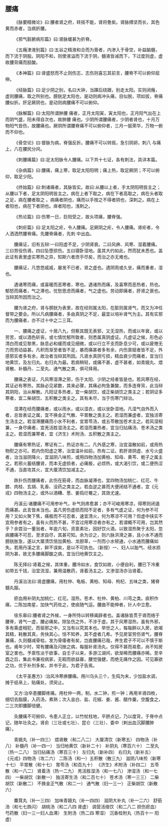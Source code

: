 ## 腰痛


&emsp;&emsp;《脉要精微论》曰∶腰者肾之府，转摇不能，肾将惫矣。肾脉搏坚而长，其色黄而赤者，当病折腰。

&emsp;&emsp;《邪气脏腑病形篇》曰∶肾脉缓甚为折脊。

&emsp;&emsp;《五癃津液别篇》曰∶五谷之精液和合而为膏者，内渗入于骨空，补益脑髓，而下流于阴股。阴阳不和，则使液溢而下流于阴，髓液皆减而下，下过度则虚，虚故腰背痛而胫酸。

&emsp;&emsp;《本神篇》曰∶肾盛怒而不止则伤志，志伤则喜忘其前言，腰脊不可以俯仰屈伸。

&emsp;&emsp;《经脉篇》曰∶足少阴之别，名曰大钟，当踝后绕跟，别走太阳。实则闭癃，虚则腰痛，取之所别也。膀胱足太阳也，是动则病冲头痛，目似脱，项如拔，脊痛腰似折。肝足厥阴也，是动则病腰痛不可以俯仰。

&emsp;&emsp;《脉解篇》曰∶太阳所谓肿腰 痛者，正月太阳寅，寅太阳也，正月阳气出在上而阴气盛，阳未得自次也，故肿腰 痛也。少阴所谓腰痛者，少阴者肾也，十月万物阳气皆伤，故腰痛也。厥阴所谓腰脊痛不可以俯仰者，三月一振荣华，万物一俯而不仰也。

&emsp;&emsp;《骨空论》曰∶督脉为病，脊强反折。腰痛不可以转摇，急引阴卵，刺八 与痛上，八在腰尻分间。

&emsp;&emsp;《刺腰痛篇》曰∶足太阳脉令人腰痛。以下共十七证，各有刺法，具详本篇。

&emsp;&emsp;《杂病篇》曰∶腰痛，痛上寒，取足太阳阳明；痛上热，取足厥阴；不可以俯仰，取足少阳。

&emsp;&emsp;《终始篇》曰∶刺诸痛者，其脉皆实。故曰∶从腰以上者，手太阴阳明皆主之；从腰以下者，足太阴阳明皆主之。病在上者下取之，病在下者高取之，病在头者取之足，病在腰者取之 。病痛者阴也，痛而以手按之不得者阴也，深刺之。病在上者阳也，病在下者阴也。痒者阳也，浅刺之。

&emsp;&emsp;《热论篇》曰∶伤寒一日，巨阳受之，故头项痛，腰脊强。

&emsp;&emsp;《刺疟篇》曰∶足太阳之疟，令人腰痛。足厥阴之疟，令人腰痛。肾疟者，令人洒洒然腰脊痛。先腰脊痛者，先刺 中出血。

&emsp;&emsp;腰痛证，旧有五辩∶一曰阳虚不足，少阴肾衰。二曰风痹、风寒、湿着腰痛。三曰劳役伤肾。四曰坠堕损伤。五曰寝卧湿地。虽其大约如此，然而犹未悉也。盖此证有表里虚实寒热之异，知斯六者庶乎尽矣，而治之亦无难也。

&emsp;&emsp;腰痛证，凡悠悠戚戚，屡发不已者，肾之虚也。遇阴雨或久坐，痛而重者，湿也。

&emsp;&emsp;遇诸寒而痛，或喜暖而恶寒者，寒也。遇诸热而痛，及喜寒而恶热者，热也。郁怒而痛者，气之滞也。忧愁思虑而痛者，气之虚也。劳动即痛者，肝肾之衰也。当辩其所因而治之。

&emsp;&emsp;腰为肾之府，肾与膀胱为表里，故在经则属太阳，在脏则属肾气，而又为冲任督带之要会。所以凡病腰痛者，多由真阴之不足，最宜以培补肾气为主。其有实邪而为腰痛者，亦不过十中之二三耳。

&emsp;&emsp;一、腰痛之虚证，十居八九，但察其既无表邪，又无湿热，而或以年衰，或以劳苦，或以酒色斫丧，或七情忧郁所致者，则悉属真阴虚证。凡虚证之候，形色必清白而或见黎黑，脉息必和缓而或见细微，或以行立不支而卧息少可，或以疲倦无力而劳动益甚。凡积而渐至者皆不足，暴而痛甚者多有余，内伤禀赋者皆不足，外感邪实者多有余，故治者当辩其所因。凡肾水真阴亏损，精血衰少而痛者，宜当归地黄饮，及左归丸、右归丸为最。若病稍轻，或痛不甚，虚不甚者，如青娥丸、煨肾散、补髓丹、二至丸、通气散之类，俱可择用。

&emsp;&emsp;腰痛之表证，凡风寒湿滞之邪，伤于太阳、少阴之经者皆是也。若风寒在经，其证必有寒热，其脉必见紧数，其来必骤，其痛必拘急兼酸，而多连脊背，此当辩其阴阳，治从解散。凡阳证多热者，宜一柴胡饮，或正柴胡饮之类主之；若阴证多寒者，宜二柴胡饮、五积散之类主之。其有未尽，当于伤寒门辩治。

&emsp;&emsp;湿滞在经而腰痛者，或以雨水，或以湿衣，或以坐卧湿地。凡湿气自外而入者，总皆表证之属，宜不换金正气散、平胃散之类主之。若湿而兼虚者，宜独活寄生汤主之。若湿滞腰痛而小水不利者，宜胃苓汤，或五苓散加苍术主之。若风湿相兼，一身尽痛者，宜羌活胜湿汤主之。若湿而兼热者，宜当归拈痛汤、苍术汤之类主之。若湿而兼寒者，宜《济生》术附汤、五积散之类主之。

&emsp;&emsp;腰痛有寒热证，寒证有二，热证亦有二。凡外感之寒，治宜温散如前，或用热物熨之亦可。若内伤阳虚之寒，治宜温补如前。热有二证。若肝肾阴虚、水亏火盛者，治当滋阴降火，宜滋阴八味煎，或用四物汤加黄柏、知母、黄芩、栀子之属主之。若邪火蓄结腰肾，而本无虚损者，必痛极，必烦热，或大渴引饮，或二便热涩不通，当直攻其火，宜大厘清饮加减主之。

&emsp;&emsp;跌扑伤而腰痛者，此伤在筋骨，而血脉凝滞也，宜四物汤加桃仁、红花、牛膝、肉桂、玄胡、乳香、没药之类主之。若血逆之甚而大便闭结不通者，宜《元戎》四物汤主之，或外以酒糟、葱、姜捣烂罨之，其效尤速。

&emsp;&emsp;丹溪云∶诸腰痛不可用参补气，补气则疼愈甚；亦不可峻用寒凉，得寒则闭遏而痛甚。此言皆未当也。盖凡劳伤虚损而阳不足者，多有气虚之证，何为参不可用？又如火聚下焦，痛极而不可忍者，速宜清火，何为寒凉不可用？但虚中挟实不宜用参者有之，虽有火而热不甚，不宜过用寒凉者亦有之，若谓概不可用，岂其然乎？余尝治一董翁者，年逾六旬，资禀素壮，因好饮火酒，以致湿热聚于太阳，忽病腰痛不可忍，至求自尽，其甚可知。余为诊之，则六脉洪滑之甚，且小水不通而膀胱胀急，遂以大厘清饮倍加黄柏、龙胆草，一剂而小水顿通，小水通而腰痛如失。若用丹溪之言，鲜不误矣，是以不可执也。（新按）一、妇人以胎气、经水损阴为甚，故尤多腰痛脚酸之病，宜当归地黄饮主之。

&emsp;&emsp;陈无择曰∶肾着之候，其体重，腰冷如水，食饮如故，小便自利，腰已下冷重如带五千钱，治宜流湿，兼用温散药，肾着汤主之。又渗湿汤亦治肾着。

&emsp;&emsp;丹溪治法曰∶肾虚腰痛，用杜仲、龟板、黄柏、知母、枸杞、五味之类，猪脊髓丸服。

&emsp;&emsp;瘀血用补阴丸加桃仁、红花。湿热，苍术、杜仲、黄柏、川芎之类。痰积作痛，二陈加南星，加快气药佐之，使痰随气运。腰曲不能伸者，针人中立愈。

&emsp;&emsp;徐东皋曰∶腰者肾之外候，一身所恃以转移阖辟者也。盖诸脉皆贯于肾而络于腰脊，肾气一虚，腰必痛矣。除坠伤之外，不涉于虚。其于风寒湿热，虽有外邪，多有乘虚相犯，而驱邪之中，又当有以究其本也。举世之人，每每醉以入房，欲竭其精，耗散其真，务快其心，恬不知养，其不虚者几希。予见房室劳伤肾气，腰脊兼痛，久则髓减骨枯，发为骨痿者有矣，岂直腰痛已哉，养生君子不可以不慎于斯也。甫年少时，常有腰痛及闪挫之病，每服补肾汤丸，仅得不甚而易愈，尚不知房室之害也。予禀性淡于欲事，自壬子以来，多游江湖间，欲渐稀而腰痛亦稀。至辛酉之后，集此书兼视病家，无暇而欲益寡，腰觉强健，而绝无痛作之因。可见寡欲之功，优于补剂多矣，并书于此，为君子告焉。

&emsp;&emsp;《太平圣惠方》∶治风冷寒痹腰痛。用川乌头三个，生捣为末，少加盐水调，摊于纸帛上，贴痛处，须臾止。

&emsp;&emsp;又方∶治卒患腰脚疼痛。用杜仲一两，制，水二钟，煎一钟；再用羊肾四枚，细切去脂膜，入药汤，煮熟；次入韭白、盐、花椒、姜、酱、醋作羹，空腹食之，二三次即腰脚倍健。

&emsp;&emsp;灸腰痛不可俯仰，令患人正立，以竹杖柱地，平脐点记，乃以度背，于脊中点记，随年壮灸之。肾俞（三壮或七壮）、昆仑（三壮）、委中（剌出血沉脚腰肿痛）。

&emsp;&emsp;青娥丸（补一四三） 煨肾散（和二八二） 大厘清饮（新寒五） 四物汤（补八） 补髓丹（补一四一） 当归地黄饮（新补二十） 补阴丸（寒百六十） 二至丸（热一二八） 当归拈痛汤（寒百三十） 左归丸（新补四） 右归丸（新补五） 《元戎》四物汤（攻二六） 二陈汤（和一）五积散（散三九） 滋阴八味煎（新寒十七） 平胃散（和十七） 胃苓汤（和百九十） 《济生》术附汤（补四二） 五苓散（和一八二） 肾着汤（热一二九） 羌活胜湿汤（和一七八） 渗湿汤（和一七四） 一柴胡饮（新散一） 独活寄生汤（和二百七十） 苍术汤（寒一三三） 二柴胡饮（新散二） 不换金正气散（和二一） 通气散（妇一三一） 正柴胡饮（新散六）

&emsp;&emsp;麋茸丸（补一三四） 加味青娥丸（补一四四） 滋阴大补丸（补一二六） 舒筋汤（和七七跌闪） 胡桃汤（和二八四 肾虚） 调营活络饮（和二八二 损伤瘀血） 芍药散（妇一三一妇人血滞） 生附汤（热二四 寒湿） 沉香桂附丸（热百十一 阳虚）

